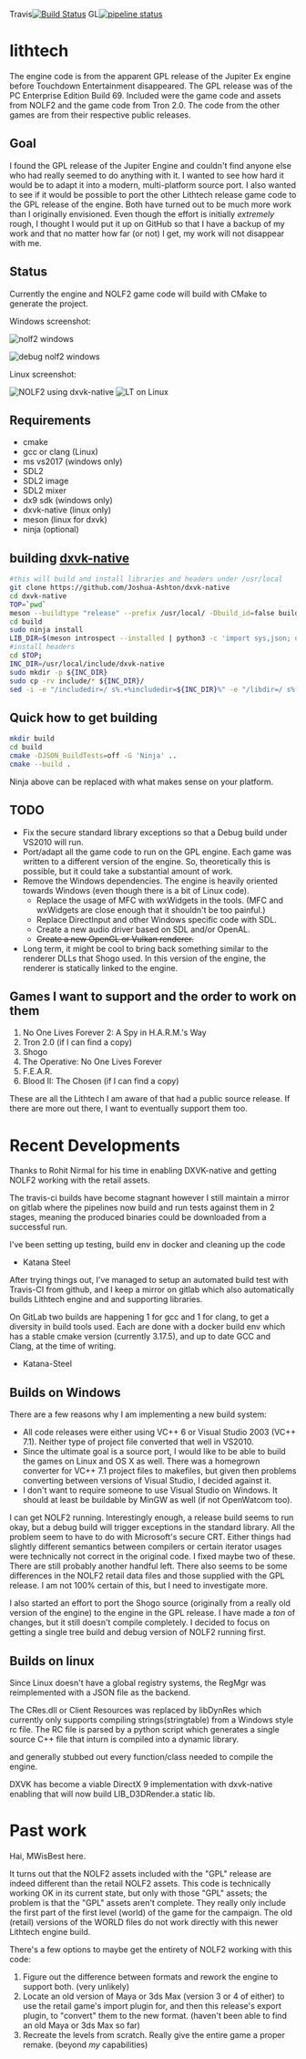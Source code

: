 Travis[![Build Status](https://travis-ci.com/Katana-Steel/lithtech.svg?branch=linux-x86_64)](https://travis-ci.org/Katana-Steel/lithtech)
GL[![pipeline status](https://gitlab.com/Katana-Steel/lithtech/badges/linux-x86_64/pipeline.svg)](https://gitlab.com/Katana-Steel/lithtech/pipelines)

lithtech
========

The engine code is from the apparent GPL release of the Jupiter Ex engine before Touchdown Entertainment disappeared. The GPL release was of the PC Enterprise Edition Build 69. Included were the game code and assets from NOLF2 and the game code from Tron 2.0. The code from the other games are from their respective public releases.

Goal
----
I found the GPL release of the Jupiter Engine and couldn't find anyone else who had really seemed to do anything with it. I wanted to see how hard it would be to adapt it into a modern, multi-platform source port. I also wanted to see if it would be possible to port the other Lithtech release game code to the GPL release of the engine. Both have turned out to be much more work than I originally envisioned. Even though the effort is initially *extremely* rough, I thought I would put it up on GitHub so that I have a backup of my work and that no matter how far (or not) I get, my work will not disappear with me.

Status
------

Currently the engine and NOLF2 game code will build with CMake to generate the project.

Windows screenshot:

![nolf2 windows](https://cdn.discordapp.com/attachments/270406768750886912/642060349767680012/nolf2.jpg)


![debug nolf2 windows](https://cdn.discordapp.com/attachments/270406768750886912/642412574725636167/nolf2_vs.png)

Linux screenshot:

![NOLF2 using dxvk-native](https://imgur.com/Xdb713u.png)
![LT on Linux](https://imgur.com/LOpCNfa.png)

Requirements
------------

- cmake
- gcc or clang (Linux)
- ms vs2017 (windows only)
- SDL2
- SDL2 image
- SDL2 mixer
- dx9 sdk (windows only)
- dxvk-native (linux only)
- meson (linux for dxvk)
- ninja (optional)



building [dxvk-native](https://github.com/Joshua-Ashton/dxvk-native)
--------------------------------------------------------------------

```bash
#this will build and install libraries and headers under /usr/local
git clone https://github.com/Joshua-Ashton/dxvk-native
cd dxvk-native
TOP=`pwd`
meson --buildtype "release" --prefix /usr/local/ -Dbuild_id=false build
cd build
sudo ninja install
LIB_DIR=$(meson introspect --installed | python3 -c 'import sys,json; o = list(json.loads(sys.stdin.read()).values()); print("/".join(o[0].split("/")[:-1]))')
#install headers
cd $TOP;
INC_DIR=/usr/local/include/dxvk-native
sudo mkdir -p ${INC_DIR}
sudo cp -rv include/* ${INC_DIR}/
sed -i -e "/includedir=/ s%.+%includedir=${INC_DIR}%" -e "/libdir=/ s%.+%libdir=${LIB_DIR}%" /usr/share/pkgconfig/dxvk-native.pc
```

Quick how to get building
-------------------------

```bash
mkdir build
cd build
cmake -DJSON_BuildTests=off -G 'Ninja' ..
cmake --build .
```
Ninja above can be replaced with what makes sense on your platform. 

TODO
----
* Fix the secure standard library exceptions so that a Debug build under VS2010 will run.
* Port/adapt all the game code to run on the GPL engine. Each game was written to a different version of the engine. So, theoretically this is possible, but it could take a substantial amount of work.
* Remove the Windows dependencies. The engine is heavily oriented towards Windows (even though there is a bit of Linux code).
    * Replace the usage of MFC with wxWidgets in the tools. (MFC and wxWidgets are close enough that it shouldn't be too painful.)
    * Replace DirectInput and other Windows specific code with SDL.
    * Create a new audio driver based on SDL and/or OpenAL.
    * ~~Create a new OpenGL or Vulkan renderer.~~
* Long term, it might be cool to bring back something similar to the renderer DLLs that Shogo used. In this version of the engine, the renderer is statically linked to the engine.

Games I want to support and the order to work on them
-----------------------------------------------------
1. No One Lives Forever 2: A Spy in H.A.R.M.'s Way
2. Tron 2.0 (if I can find a copy)
3. Shogo
4. The Operative: No One Lives Forever
5. F.E.A.R.
6. Blood II: The Chosen (if I can find a copy)

These are all the Lithtech I am aware of that had a public source release. If there are more out there, I want to eventually support them too.

Recent Developments
===================
Thanks to Rohit Nirmal for his time in enabling DXVK-native and getting NOLF2 working with
the retail assets.

The travis-ci builds have become stagnant however I still maintain a mirror on gitlab
where the pipelines now build and run tests against them in 2 stages, meaning the 
produced binaries could be downloaded from a successful run.

I've been setting up testing, build env in docker and cleaning up the code

- Katana Steel

After trying things out, I've managed to setup an automated build test with Travis-CI
from github, and I keep a mirror on gitlab which also automatically builds Lithtech
engine and and supporting libraries.

On GitLab two builds are happening 1 for gcc and 1 for clang, to get a diversity in
build tools used. Each are done with a docker build env which has a stable cmake version (currently 3.17.5),
and up to date GCC and Clang, at the time of writing.

- Katana-Steel

Builds on Windows
-----------------

There are a few reasons why I am implementing a new build system:
* All code releases were either using VC++ 6 or Visual Studio 2003 (VC++ 7.1). Neither type of project file converted that well in VS2010.
* Since the ultimate goal is a source port, I would like to be able to build the games on Linux and OS X as well. There was a homegrown converter for VC++ 7.1 project files to makefiles, but given then problems converting between versions of Visual Studio, I decided against it.
* I don't want to require someone to use Visual Studio on Windows. It should at least be buildable by MinGW as well (if not OpenWatcom too).

I can get NOLF2 running. Interestingly enough, a release build seems to run okay, but a debug build will trigger exceptions in the standard library. All the problem seem to have to do with Microsoft's secure CRT. Either things had slightly different semantics between compilers or certain iterator usages were technically not correct in the original code. I fixed maybe two of these. There are still probably another handful left. There also seems to be some differences in the NOLF2 retail data files and those supplied with the GPL release. I am not 100% certain of this, but I need to investigate more.

I also started an effort to port the Shogo source (originally from a really old version of the engine) to the engine in the GPL release. I have made a *ton* of changes, but it still doesn't compile completely. I decided to focus on getting a single tree build and debug version of NOLF2 running first.


Builds on linux
---------------
Since Linux doesn't have a global registry systems, the RegMgr was reimplemented with a JSON file as the backend.

The CRes.dll or Client Resources was replaced by libDynRes which currently only supports compiling strings(stringtable) from a Windows style rc file.
The RC file is parsed by a python script which generates a single source C++ file that inturn is compiled into a dynamic library.

and generally stubbed out every function/class needed to compile the engine.

DXVK has become a viable DirectX 9 implementation with dxvk-native enabling that will now build LIB_D3DRender.a static lib.

Past work
=========
Hai, MWisBest here.

It turns out that the NOLF2 assets included with the "GPL" release are indeed different than the retail NOLF2 assets. This code is technically working OK in its current state, but only with those "GPL" assets; the problem is that the "GPL" assets aren't complete. They really only include the first part of the first level (world) of the game for the campaign. The old (retail) versions of the WORLD files do not work directly with this newer Lithtech engine build.

There's a few options to maybe get the entirety of NOLF2 working with this code:

1. Figure out the difference between formats and rework the engine to support both. (very unlikely)
2. Locate an old version of Maya or 3ds Max (version 3 or 4 of either) to use the retail game's import plugin for, and then this release's export plugin, to "convert" them to the new format. (haven't been able to find an old Maya or 3ds Max so far)
3. Recreate the levels from scratch. Really give the entire game a proper remake. (beyond *my* capabilities)




